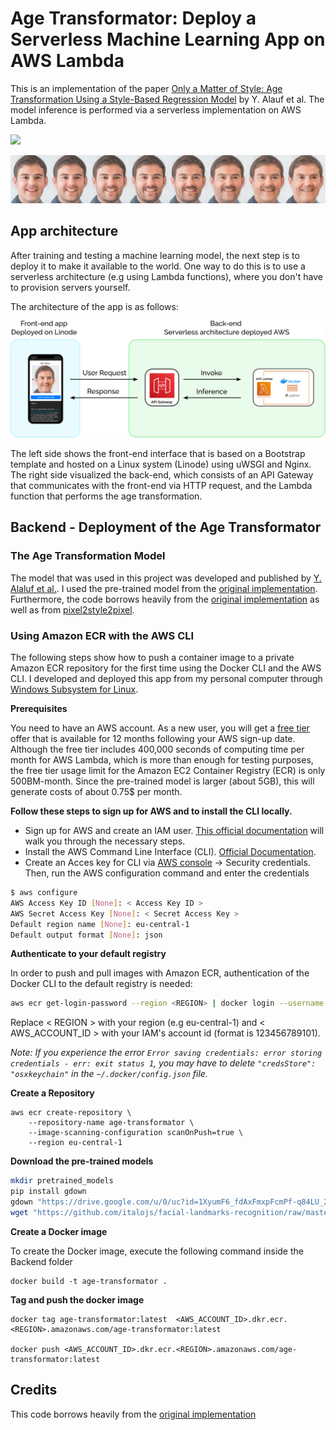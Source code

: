 # Age Transformator: Deploy a Serverless Machine Learning App on AWS Lambda
This is an implementation of the paper [Only a Matter of Style: Age Transformation Using a Style-Based Regression Model](https://arxiv.org/abs/2102.02754) by Y. Alauf et al. The model inference is performed via a serverless implementation on AWS Lambda.

<a href="https://www.patrickstaehli.ch/age_transformator"><img src="https://img.shields.io/static/v1?label=->&message=Try it!&color=green" height=22.5></a>  

<p align="center">
<img src="docs/example.png" width="800px"/>
</p>

## App architecture 
After training and testing a machine learning model, the next step is to deploy it to make it available to the world. One way to do this is to use a serverless architecture (e.g using Lambda functions), where you don't have to provision servers yourself. 

The architecture of the app is as follows:
<p align="center">
<img src="docs/Lambda_Architecture.png" width="800px"/>
</p>
The left side shows the front-end interface that is based on a Bootstrap template and hosted on a Linux system (Linode) using uWSGI and Nginx. The right side visualized the back-end, which consists of an API Gateway that communicates with the front-end via HTTP request, and the Lambda function that performs the age transformation. 

## Backend - Deployment of the Age Transformator 
### The Age Transformation Model
The model that was used in this project was developed and published by [Y. Alaluf et al.](https://arxiv.org/abs/2102.02754). I used the pre-trained model from the [original implementation](https://github.com/yuval-alaluf/SAM). Furthermore, the code borrows heavily from the [original implementation](https://github.com/yuval-alaluf/SAM) as well as from [pixel2style2pixel](https://github.com/eladrich/pixel2style2pixel).

### Using Amazon ECR with the AWS CLI
The following steps show how to push a container image to a private Amazon ECR repository for the first time using the Docker CLI and the AWS CLI. I developed and deployed this app from my personal computer through [Windows Subsystem for Linux](https://medium.com/@patrick.staehli_95233/how-to-install-and-use-linux-on-windows-11-with-wslg-9ff4ae5aaa47).

**Prerequisites**

You need to have an AWS account. As a new user, you will get a [free tier](https://aws.amazon.com/free/?trk=ps_a134p000003ykjoAAA&trkCampaign=acq_paid_search_brand&sc_channel=PS&sc_campaign=acquisition_DACH&sc_publisher=Google&sc_category=Core&sc_country=DACH&sc_geo=EMEA&sc_outcome=acq&sc_detail=aws%20free%20tier&sc_content=Account_e&sc_segment=454691194235&sc_medium=ACQ-P|PS-GO|Brand|Desktop|SU|AWS|Core|DACH|EN|Text|xx|non-EU&s_kwcid=AL!4422!3!454691194235!e!!g!!aws%20free%20tier&ef_id=EAIaIQobChMIvqPl3vTC9QIVKI9oCR2iTAS4EAAYASAAEgJaQPD_BwE:G:s&s_kwcid=AL!4422!3!454691194235!e!!g!!aws%20free%20tier&all-free-tier.sort-by=item.additionalFields.SortRank&all-free-tier.sort-order=asc&awsf.Free%20Tier%20Types=*all&awsf.Free%20Tier%20Categories=*all) offer that is available for 12 months following your AWS sign-up date. Although the free tier includes 400,000 seconds of computing time per month for AWS Lambda, which is more than enough for testing purposes, the free tier usage limit for the Amazon EC2 Container Registry (ECR) is only 500BM-month. Since the pre-trained model is larger (about 5GB), this will generate costs of about 0.75$ per month.

**Follow these steps to sign up for AWS and to install the CLI locally.**

- Sign up for AWS and create an IAM user. [This official documentation](https://docs.aws.amazon.com/AmazonECR/latest/userguide/get-set-up-for-amazon-ecr.html) will walk you through the necessary steps.
- Install the AWS Command Line Interface (CLI). [Official Documentation](https://docs.aws.amazon.com/cli/latest/userguide/getting-started-install.html).
- Create an Acces key for CLI via [AWS console](https://console.aws.amazon.com) -> Security credentials. Then, run the AWS configuration command and enter the credentials

```bash
$ aws configure
AWS Access Key ID [None]: < Access Key ID >
AWS Secret Access Key [None]: < Secret Access Key >
Default region name [None]: eu-central-1
Default output format [None]: json
```

**Authenticate to your default registry**

In order to push and pull images with Amazon ECR, authentication of the Docker CLI to the default registry is needed:
```bash
aws ecr get-login-password --region <REGION> | docker login --username AWS --password-stdin <AWS_ACCOUNT_ID>.dkr.ecr.<REGION>.amazonaws.com
```
Replace < REGION > with your region (e.g eu-central-1) and < AWS_ACCOUNT_ID > with your IAM's account id (format is 123456789101).

*Note: If you experience the error `Error saving credentials: error storing credentials - err: exit status 1`, you may have to delete `"credsStore": "osxkeychain"` in the `~/.docker/config.json` file.*

**Create a Repository**

```
aws ecr create-repository \
    --repository-name age-transformator \
    --image-scanning-configuration scanOnPush=true \
    --region eu-central-1
```

**Download the pre-trained models**

```bash
mkdir pretrained_models
pip install gdown
gdown "https://drive.google.com/u/0/uc?id=1XyumF6_fdAxFmxpFcmPf-q84LU_22EMC&export=download" -O pretrained_models/sam_ffhq_aging.pt
wget "https://github.com/italojs/facial-landmarks-recognition/raw/master/shape_predictor_68_face_landmarks.dat"
```

**Create a Docker image**

To create the Docker image, execute the following command inside the Backend folder
```
docker build -t age-transformator .
``` 

**Tag and push the docker image**

```
docker tag age-transformator:latest  <AWS_ACCOUNT_ID>.dkr.ecr.<REGION>.amazonaws.com/age-transformator:latest

docker push <AWS_ACCOUNT_ID>.dkr.ecr.<REGION>.amazonaws.com/age-transformator:latest
```


## Credits
This code borrows heavily from the [original implementation](https://github.com/yuval-alaluf/SAM)
